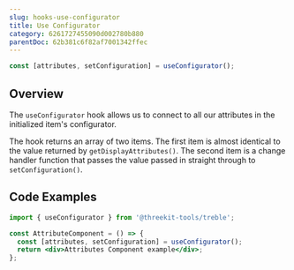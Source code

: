 ```yaml
---
slug: hooks-use-configurator
title: Use Configurator
category: 6261727455090d002780b880
parentDoc: 62b381c6f82af7001342ffec
---
```


```jsx
const [attributes, setConfiguration] = useConfigurator();
```

## Overview

The `useConfigurator` hook allows us to connect to all our attributes in the initialized item's configurator.

The hook returns an array of two items. The first item is almost identical to the value returned by `getDisplayAttributes()`. The second item is a change handler function that passes the value passed in straight through to `setConfiguration()`.

## Code Examples

```jsx
import { useConfigurator } from '@threekit-tools/treble';

const AttributeComponent = () => {
  const [attributes, setConfiguration] = useConfigurator();
  return <div>Attributes Component example</div>;
};
```

